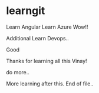 # learngit

Learn Angular
Learn Azure
Wow!!

Additional Learn Devops..

Good

Thanks for learning all this Vinay!


do more..

More learning after this.
End of file..

